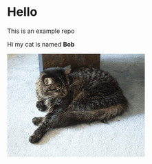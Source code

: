 # Hello

This is an example repo 

Hi my cat is named **Bob**

![This is a sleeping cat](./Sleeping-cat.gif)
